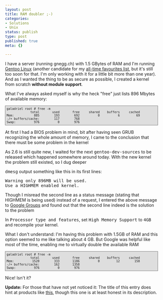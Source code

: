 ```yaml
---
layout: post
title: RAM doubler ;-)
categories:
- Solutions
- Unix
status: publish
type: post
published: true
meta: {}

---
```

<p>I have a server (running gnegg.ch) with 1.5 GBytes of RAM and I'm running <a href="http://www.getoo.org">Gentoo Linux</a> (another candidate for my <a href="http://www.gnegg.ch/archives/138-All-time-favourite-Tools.html">all-time favourites list</a>, but it's still too soon for that. I'm only working with it for a little bit more than one year). And as I wanted the thing to be as secure as possible, I created a kernel from scratch <b>without module support</b>.</p>
<p>
What I've always asked myself is why the heck "free" just lists 896 Mbytes of available memory:</p>
<pre style="font-size: 10px; background-color: #DEDEDE; border: 1px solid #6E6E6E; padding: 4px;">
galadriel root # free -m
             total       used       free     shared    buffers     cached
Mem:           885        193        692          0          6         69
-/+ buffers/cache:        117        768
Swap:          976          0        976
</pre>
<p>At first I had a BIOS problem in mind, bit after having seen GRUB recognizing the whole amount of memory, I came to the conclusion that there must be some problem in the kernel</p>
<p>
As 2.6 is still quite new, I waited for the next <tt>gentoo-dev-sources</tt> to be released which happened somewhere around today. With the new kernel the problem still existed, so I dug deeper</p>
<p>
<tt>dmesg</tt> output something like this in its first lines:</p>
<pre>
Warning only 896MB will be used.
Use a HIGHMEM enabled kernel.
</pre>
<p>Though I misread the second line as a status message (stating that HIGHMEM is being used) instead of a request, I entered the above message to <a href="http://groups.google.com">Google Groups</a> and found out that the second line indeed is the solution to the problem</p>
<p>In <tt> Processor type and features</tt>, set <tt>High Memory Support</tt> to <tt>4GB</tt> and recompile your kernel.</p>
<p>What I don't understand: I'm having this problem with 1.5GB of RAM and this option seemed to me like talking about 4 GB. But Google was helpful like most of the time, enabling me to virtually double the available RAM</p>
<pre style="font-size: 10px; background-color: #DEDEDE; border: 1px solid #6E6E6E; padding: 4px;">
galadriel root # free -m
             total       used       free     shared    buffers     cached
Mem:          1520        333       1186          0         12        158
-/+ buffers/cache:        162       1358
Swap:          976          0        976
</pre>
<p>Nice! Isn't it?</p>
<p><b>Update:</b> For those that have not yet noticed it: The title of this entry does hint at products like <a href="http://ramdefrag.sourceforge.net">this</a>, though this one is at least honest in its description.</p>
